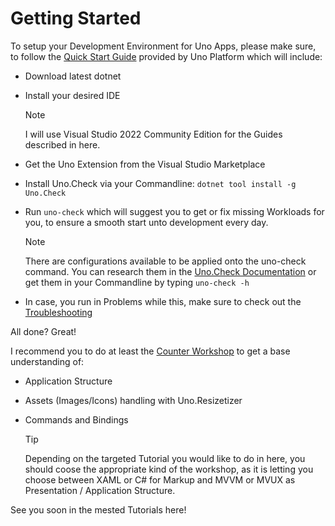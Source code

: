 # Getting Started

To setup your Development Environment for Uno Apps, please make sure, to follow the [Quick Start Guide](https://platform.uno/docs/articles/get-started.html) provided by Uno Platform which will include:

- Download latest dotnet
- Install your desired IDE

  > [!NOTE]
  > I will use Visual Studio 2022 Community Edition for the Guides described in here.

- Get the Uno Extension from the Visual Studio Marketplace
- Install Uno.Check via your Commandline: `dotnet tool install -g Uno.Check`
- Run `uno-check` which will suggest you to get or fix missing Workloads for you, to ensure a smooth start unto development every day.

  > [!NOTE]
  > There are configurations available to be applied onto the uno-check command. You can research them in the [Uno.Check Documentation](https://platform.uno/docs/articles/external/uno.check/doc/configuring-uno-check.html) or get them in your Commandline by typing `uno-check -h`

- In case, you run in Problems while this, make sure to check out the [Troubleshooting](https://platform.uno/docs/articles/external/uno.check/doc/troubleshooting-uno-check.html)

All done? Great!

I recommend you to do at least the [Counter Workshop](https://platform.uno/docs/articles/getting-started/counterapp/get-started-counter.html) to get a base understanding of:

- Application Structure
- Assets (Images/Icons) handling with Uno.Resizetizer
- Commands and Bindings

  > [!TIP]
  > Depending on the targeted Tutorial you would like to do in here, you should coose the appropriate kind of the workshop, as it is letting you choose between XAML or C# for Markup and MVVM or MVUX as Presentation / Application Structure.

See you soon in the mested Tutorials here!
